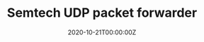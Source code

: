 ---
title: Semtech UDP packet forwarder
summary: Code Review of Helper programs 'LoRa_PKT_FWD'
tags:
- Wireless Communication
date: "2020-10-21T00:00:00Z"

# Optional external URL for project (replaces project detail page).
external_link: https://github.com/wong-hao/chirpstack-docker/wiki

image:
  caption: Photo by Chirpstack
  focal_point: Smart

#links:
#- icon: twitter
#  icon_pack: fab
#  name: Follow
#  url: https://twitter.com/georgecushen
url_code: https://github.com/wong-hao/chirpstack-docker
url_pdf: ""
url_slides: ""
url_video: ""

# Slides (optional).
#   Associate this project with Markdown slides.
#   Simply enter your slide deck's filename without extension.
#   E.g. `slides = "example-slides"` references `content/slides/example-slides.md`.
#   Otherwise, set `slides = ""`.
#slides: example
---